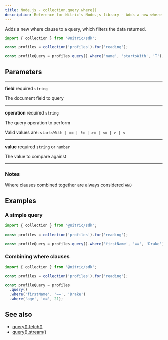 ```yaml
---
title: Node.js - collection.query.where()
description: Reference for Nitric's Node.js library - Adds a new where clause to a query, which filters the data returned.
---
```


Adds a new where clause to a query, which filters the data returned.

```javascript
import { collection } from '@nitric/sdk';

const profiles = collection('profiles').for('reading');

const profileQuery = profiles.query().where('name', 'startsWith', 'T');
```

## Parameters

---

**field** required `string`

The document field to query

---

**operation** required `string`

The query operation to perform

Valid values are: `startsWith | == | != | >= | <= | > | <`

---

**value** required `string` or `number`

The value to compare against

---

### Notes

Where clauses combined together are always considered `AND`

## Examples

### A simple query

```javascript
import { collection } from '@nitric/sdk';

const profiles = collection('profiles').for('reading');

const profileQuery = profiles.query().where('firstName', '==', 'Drake');
```

### Combining where clauses

```javascript
import { collection } from '@nitric/sdk';

const profiles = collection('profiles').for('reading');

const profileQuery = profiles
  .query()
  .where('firstName', '==', 'Drake')
  .where('age', '>=', 21);
```

## See also

- [query().fetch()](./collection-query-fetch)
- [query().stream()](./collection-query-stream)
